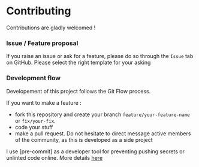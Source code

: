 # Contributing

Contributions are gladly welcomed !

### Issue / Feature proposal
If you raise an issue or ask for a feature, please do so through the `Issue` tab on GitHub. Please select the right template for your asking

### Development flow
Developement of this project follows the Git Flow process.

If you want to make a feature : 
- fork this repository and create your branch `feature/your-feature-name` or `fix/your-fix`.
- code your stuff
- make a pull request. Do not hesitate to direct message active members of the community, as this is developed as a side project

I use [pre-commit] as a developer tool for preventing pushing secrets or unlinted code online. More details [here](https://pre-commmit.com)
